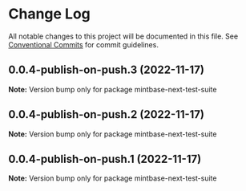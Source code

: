 # Change Log

All notable changes to this project will be documented in this file.
See [Conventional Commits](https://conventionalcommits.org) for commit guidelines.

## 0.0.4-publish-on-push.3 (2022-11-17)

**Note:** Version bump only for package mintbase-next-test-suite





## 0.0.4-publish-on-push.2 (2022-11-17)

**Note:** Version bump only for package mintbase-next-test-suite





## 0.0.4-publish-on-push.1 (2022-11-17)

**Note:** Version bump only for package mintbase-next-test-suite
